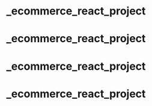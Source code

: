 # _ecommerce_react_project
# _ecommerce_react_project
# _ecommerce_react_project
# _ecommerce_react_project

